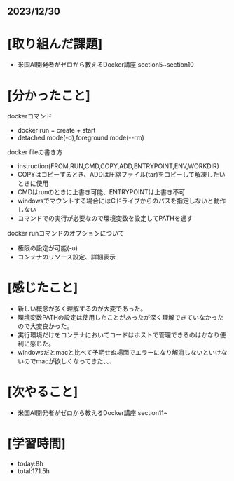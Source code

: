 ## 2023/12/30

# [取り組んだ課題]
- 米国AI開発者がゼロから教えるDocker講座 section5~section10
# [分かったこと]
dockerコマンド
  - docker run = create + start
  - detached mode(-d),foreground mode(--rm)

docker fileの書き方
- instruction(FROM,RUN,CMD,COPY,ADD,ENTRYPOINT,ENV,WORKDIR)
- COPYはコピーするとき、ADDは圧縮ファイル(tar)をコピーして解凍したいときに使用
- CMDはrunのときに上書き可能、ENTRYPOINTは上書き不可
- windowsでマウントする場合にはCドライブからのパスを指定しないと動作しない  
- コマンドでの実行が必要なので環境変数を設定してPATHを通す  

docker runコマンドのオプションについて
- 権限の設定が可能(-u)  
- コンテナのリソース設定、詳細表示  
# [感じたこと]  
- 新しい概念が多く理解するのが大変であった。
- 環境変数PATHの設定は使用したことがあったが深く理解できていなかったので大変良かった。
- 実行環境だけをコンテナにおいてコードはホストで管理できるのはかなり便利に感じた。
- windowsだとmacと比べて予期せぬ場面でエラーになり解消しないといけないのでmacが欲しくなってきた、、、
# [次やること]
- 米国AI開発者がゼロから教えるDocker講座 section11~
# [学習時間]
- today:8h  
- total:171.5h
